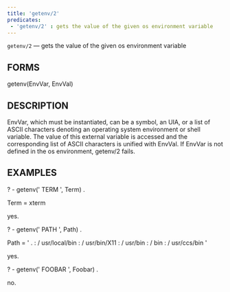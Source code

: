 ```yaml
---
title: 'getenv/2'
predicates:
 - 'getenv/2' : gets the value of the given os environment variable
---
```

`getenv/2` — gets the value of the given os environment variable


## FORMS

getenv(EnvVar, EnvVal)


## DESCRIPTION

EnvVar, which must be instantiated, can be a symbol, an UIA, or a list of ASCII characters denoting an operating system environment or shell variable. The value of this external variable is accessed and the corresponding list of ASCII characters is unified with EnvVal. If EnvVar is not defined in the os environment, getenv/2 fails.


## EXAMPLES

? - getenv(' TERM ', Term) .


Term = xterm


yes.

? - getenv(' PATH ', Path) .


Path = ' . : / usr/local/bin : / usr/bin/X11 : / usr/bin : / bin : / usr/ccs/bin '


yes.

? - getenv(' FOOBAR ', Foobar) .


no.


